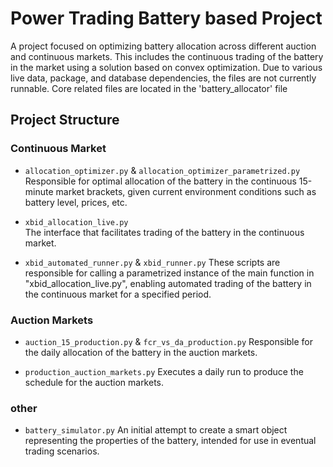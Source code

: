 # Power Trading Battery based Project

A project focused on optimizing battery allocation across different auction and continuous markets. This includes the continuous trading of the battery in the market using a solution based on convex optimization. Due to various live data, package, and database dependencies, the files are not currently runnable. Core related files are located in the 'battery_allocator' file

## Project Structure

### Continuous Market

- `allocation_optimizer.py` & `allocation_optimizer_parametrized.py`
  Responsible for optimal allocation of the battery in the continuous 15-minute market brackets, given current environment conditions such as battery level, prices, etc.

- `xbid_allocation_live.py`  
  The interface that facilitates trading of the battery in the continuous market.

- `xbid_automated_runner.py` & `xbid_runner.py`
  These scripts are responsible for calling a parametrized instance of the main function in "xbid_allocation_live.py", enabling automated trading of the battery in the continuous market for a specified period.

### Auction Markets

- `auction_15_production.py` & `fcr_vs_da_production.py`
  Responsible for the daily allocation of the battery in the auction markets.

- `production_auction_markets.py`
  Executes a daily run to produce the schedule for the auction markets.

### other

- `battery_simulator.py` 
  An initial attempt to create a smart object representing the properties of the battery, intended for use in eventual trading scenarios.
